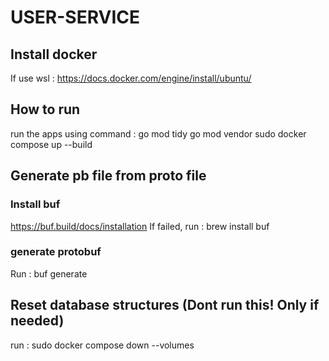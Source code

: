 # USER-SERVICE

## Install docker
If use wsl : https://docs.docker.com/engine/install/ubuntu/

## How to run
run the apps using command : 
go mod tidy
go mod vendor
sudo docker compose up --build

## Generate pb file from proto file
### Install buf
https://buf.build/docs/installation
If failed, run : brew install buf

### generate protobuf
Run : buf generate

## Reset database structures (Dont run this! Only if needed)
run : sudo docker compose down --volumes